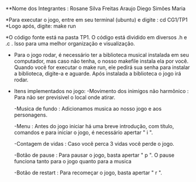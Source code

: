 **Nome dos Integrantes :
	Rosane Silva Freitas Araujo
	Diego Simões Maria


*Para executar o jogo, entre em seu terminal (ubuntu) e digite : cd CG1/TP1
*Logo após, digite: make run


*O código fonte está na pasta TP1. O código está dividido em diversos
.h e .c . Isso para uma melhor organização e visualização.


* Para o jogo rodar, é necessário ter a biblioteca musical instalada em
seu computador, mas caso não tenha, o nosso makefile instala ela por você.
Quando você for executar o make run, ele pedirá sua senha para instalar a
biblioteca, digite-a e aguarde. Após instalada a biblioteca o jogo irá rodar.


* Itens implementados no jogo:
	-Movimento dos inimigos não harmônico : Para não ser previsivel o local 
						onde atirar. 
	
	-Musica de fundo : Adicionamos musica ao nosso jogo e aos personagens.

	-Menu : Antes do jogo iniciar há uma breve introdução, com título, comandos
		e para iniciar o jogo, é necessário apertar " i ".

	-Contagem de vidas : Caso você perca 3 vidas você perde o jogo.

	-Botão de pause : Para pausar o jogo, basta apertar " p ". O pause funciona 
			tanto para o jogo quanto para a musica

	-Botão de restart : Para recomeçar o jogo, basta apertar " r ".
